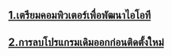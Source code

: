 
## [1.เตรียมคอมพิวเตอร์เพื่อพัฒนาไอโอที](getstart.md)

## [2.การลบโปรแกรมเดิมออกก่อนติดตั้งใหม่](toclean.md)

